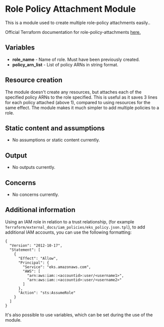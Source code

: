# Role Policy Attachment Module
This is a module used to create multiple role-policy attachments easily..

Official Terraform documentation for role-policy-attachments [here.](https://www.terraform.io/docs/providers/aws/r/iam_role_policy_attachment.html)

## Variables
* **role_name** - Name of role. Must have been previously created.
* **policy_arn_list** - List of policy ARNs in string format.

## Resource creation
The module doesn't create any resources, but attaches each of the specified policy ARNs to the role specified. This is useful as it saves 3 lines for each policy attached (above 1), compared to using resources for the same effect. The module makes it much simpler to add multiple policies to a role.

## Static content and assumptions
* No assumptions or static content currently.

## Output
* No outputs currently.

## Concerns
* No concerns currently.

## Additional information
Using an IAM role in relation to a trust relationship, (for example `Terraform/external_docs/iam_policies/eks_policy.json.tpl`), to add additional IAM accounts, you can use the following formatting:
```
{
  "Version": "2012-10-17",
  "Statement": [
    {
      "Effect": "Allow",
      "Principal": {
        "Service": "eks.amazonaws.com",
        "AWS": [
          "arn:aws:iam::<accountid>:user/<username1>",
          "arn:aws:iam::<accountid>:user/<username2>"
        ]
      },
      "Action": "sts:AssumeRole"
    }
  ]
}
```
It's also possible to use variables, which can be set during the use of the  module.
